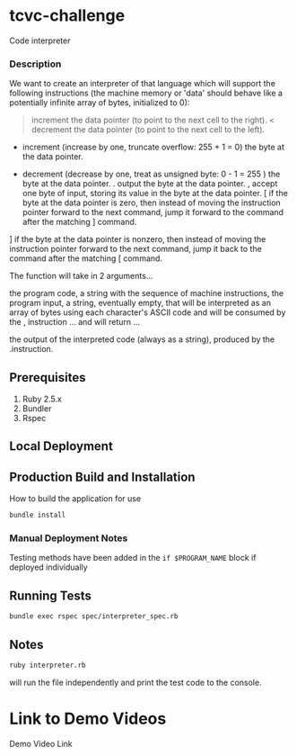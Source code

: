 # tcvc-challenge
Code interpreter

### Description

We want to create an interpreter of that language which will support the following instructions 
(the machine memory or 'data' should behave like a potentially infinite array of bytes, initialized to 0):

> increment the data pointer (to point to the next cell to the right).
< decrement the data pointer (to point to the next cell to the left).
+ increment (increase by one, truncate overflow: 255 + 1 = 0) the byte at the data pointer.
- decrement (decrease by one, treat as unsigned byte: 0 - 1 = 255 ) the byte at the data pointer.
. output the byte at the data pointer.
, accept one byte of input, storing its value in the byte at the data pointer.
[ if the byte at the data pointer is zero, then instead of moving the instruction pointer forward 
to the next command, jump it forward to the command after the matching ] command.

] if the byte at the data pointer is nonzero, then instead of moving the instruction pointer forward 
to the next command, jump it back to the command after the matching [ command.

The function will take in 2 arguments...

the program code, a string with the sequence of machine instructions,
the program input, a string, eventually empty, that will be interpreted as an array of bytes using each 
character's ASCII code and will be consumed by the , instruction
... and will return ...

the output of the interpreted code (always as a string), produced by the .instruction.

## Prerequisites
1. Ruby 2.5.x
2. Bundler
3. Rspec

## Local Deployment


## Production Build and Installation
How to build the application for use
```bash
bundle install
```

### Manual Deployment Notes
Testing methods have been added in the `if $PROGRAM_NAME` block if deployed individually

## Running Tests
```bash
bundle exec rspec spec/interpreter_spec.rb
```
## Notes
```bash
ruby interpreter.rb
```
will run the file independently and print the test code to the console.

# Link to Demo Videos
Demo Video Link
